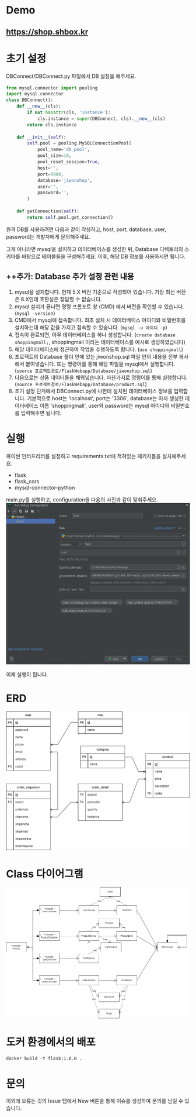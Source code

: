 # Demo
## https://shop.shbox.kr
# 초기 설정
DBConnect/DBConnect.py 파일에서 DB 설정을 해주세요.
```python
from mysql.connector import pooling
import mysql.connector
class DBConnect():
    def __new__(cls):
        if not hasattr(cls, 'instance'):
            cls.instance = super(DBConnect, cls).__new__(cls)
        return cls.instance

    def __init__(self):
        self.pool = pooling.MySQLConnectionPool(
            pool_name='db_pool',
            pool_size=10,
            pool_reset_session=True,
            host='',
            port=9000,
            database='jiwonshop',
            user='',
            password='',
        )

    def getConnection(self):
        return self.pool.get_connection()
```
원격 DB를 사용하려면 다음과 같이 작성하고, host, port, database, user, password는 개발자에게 문의해주세요.

그게 아니라면 mysql을 설치하고 데이터베이스를 생성한 뒤, Database 디렉토리의 스키마를 바탕으로 테이블들을 구성해주세요. 이후, 해당 DB 정보를 사용하시면 됩니다.

## ++추가: Database 추가 설정 관련 내용
1) mysql을 설치합니다. 현재 5.X 버전 기준으로 작성되어 있습니다. 가장 최신 버전은 8.X인데 호환성은 장담할 수 없습니다.
2) mysql 설치가 끝나면 명령 프롬포트 창 (CMD) 에서 버전을 확인할 수 있습니다. (```mysql -version```)
3) CMD에서 mysql에 접속합니다. 최초 설치 시 데이터베이스 아이디와 비밀번호를 설치하는데 해당 값을 가지고 접속할 수 있습니다. (```mysql -u 아이디 -p```)
4) 접속이 완료되면, 아무 데이터베이스를 하나 생성합니다. (```create database shoppingmall;```, shoppingmall 이라는 데이터베이스를 예시로 생성하였습니다)
5) 해당 데이터베이스에 접근하여 작업을 수행하도록 합니다. (```use shoppingmall```)
6) 프로젝트의 Database 폴더 안에 있는 jiwonshop.sql 파일 안의 내용을 전부 복사해서 붙여넣습니다. 또는 명령어를 통해 해당 파일을 mysql에서 실행합니다. (```source 프로젝트경로/FlaskWebapp/Database/jiwonshop.sql```)
7) 다음으로는 상품 데이터들을 채워넣습니다. 마찬가지로 명령어를 통해 실행합니다. (```source 프로젝트경로/FlaskWebapp/Database/product.sql```)
8) 초기 설정 단계에서 DBConnect.py에 나한테 설치된 데이터베이스 정보를 입력합니다. 기본적으로 host는 'localhost', port는 '3306', database는 아까 생성한 데이터베이스 이름 'shoppingmall', user와 password는 mysql 아이디와 비밀번호를 입력해주면 됩니다.

# 실행
파이썬 인터프리터를 설정하고 requirements.txt에 적혀있는 패키지들을 설치해주세요.
+ flask
+ flask_cors
+ mysql-connector-python

main.py를 실행하고, configuration을 다음의 사진과 같이 맞춰주세요.
![img.png](img.png)

이제 실행이 됩니다.

# ERD
![img.png](Diagram/ERD.jpg)

# Class 다이어그램
![img.png](Diagram/ClassDiagram.jpg)

# 도커 환경에서의 배포
```
docker build -t flask:1.0.0 .
```

# 문의
이외에 오류는 깃의 Issue 탭에서 New 버튼을 통해 이슈를 생성하여 문의를 남길 수 있습니다.